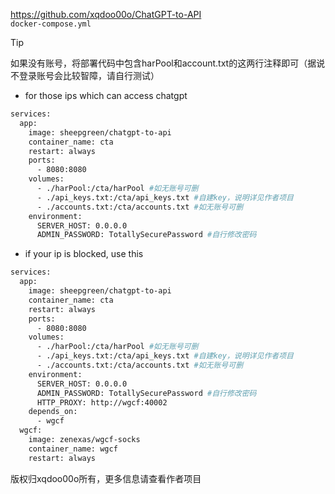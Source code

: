 https://github.com/xqdoo00o/ChatGPT-to-API  
`docker-compose.yml`  
> [!TIP]
> 如果没有账号，将部署代码中包含harPool和account.txt的这两行注释即可（据说不登录账号会比较智障，请自行测试）
- for those ips which can access chatgpt
```bash
services:
  app:
    image: sheepgreen/chatgpt-to-api
    container_name: cta
    restart: always
    ports:
      - 8080:8080
    volumes:
      - ./harPool:/cta/harPool #如无账号可删
      - ./api_keys.txt:/cta/api_keys.txt #自建key，说明详见作者项目
      - ./accounts.txt:/cta/accounts.txt #如无账号可删
    environment:
      SERVER_HOST: 0.0.0.0
      ADMIN_PASSWORD: TotallySecurePassword #自行修改密码
```
- if your ip is blocked, use this
```bash
services:
  app:
    image: sheepgreen/chatgpt-to-api
    container_name: cta
    restart: always
    ports:
      - 8080:8080
    volumes:
      - ./harPool:/cta/harPool #如无账号可删
      - ./api_keys.txt:/cta/api_keys.txt #自建key，说明详见作者项目
      - ./accounts.txt:/cta/accounts.txt #如无账号可删
    environment:
      SERVER_HOST: 0.0.0.0
      ADMIN_PASSWORD: TotallySecurePassword #自行修改密码
      HTTP_PROXY: http://wgcf:40002
    depends_on:
      - wgcf
  wgcf:
    image: zenexas/wgcf-socks
    container_name: wgcf
    restart: always
```
版权归xqdoo00o所有，更多信息请查看作者项目
